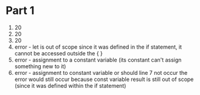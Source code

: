 # Part 1

1. 20
2. 20
3. 20
4. error - let is out of scope since it was defined in the if statement, it cannot be accessed outside the { }
5. error - assignment to a constant variable (its constant can't assign something new to it)
6. error - assignment to constant variable or should line 7 not occur the error would still occur because const variable result is still out of scope (since it was defined within the if statement)


